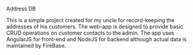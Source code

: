 Address DB

This is a simple project created for my uncle for record-keeping the addresses of his customers.
The web-app is designed to provide basic CRUD operations on customer contacts to the admin.
The app uses AngularJS for front-end and NodeJS for backend although actual data is maintained by FireBase.